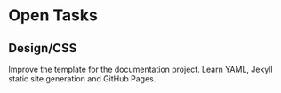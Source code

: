 
# Open Tasks

## Design/CSS

Improve the template for the documentation project. Learn YAML, Jekyll static site generation and GitHub Pages.

